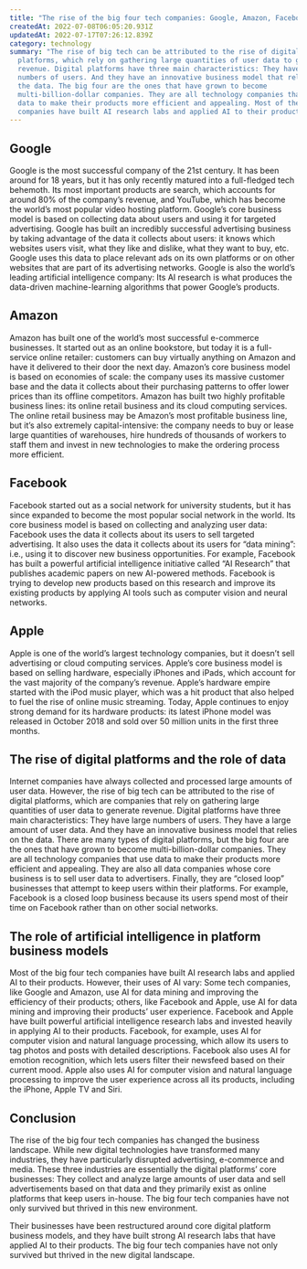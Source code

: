 ```yaml
---
title: "The rise of the big four tech companies: Google, Amazon, Facebook and Apple"
createdAt: 2022-07-08T06:05:20.931Z
updatedAt: 2022-07-17T07:26:12.839Z
category: technology
summary: "The rise of big tech can be attributed to the rise of digital
  platforms, which rely on gathering large quantities of user data to generate
  revenue. Digital platforms have three main characteristics: They have large
  numbers of users. And they have an innovative business model that relies on
  the data. The big four are the ones that have grown to become
  multi-billion-dollar companies. They are all technology companies that use
  data to make their products more efficient and appealing. Most of the big tech
  companies have built AI research labs and applied AI to their products."
---
```


## Google

Google is the most successful company of the 21st century. It has been around for 18 years, but it has only recently matured into a full-fledged tech behemoth. Its most important products are search, which accounts for around 80% of the company’s revenue, and YouTube, which has become the world’s most popular video hosting platform. Google’s core business model is based on collecting data about users and using it for targeted advertising. Google has built an incredibly successful advertising business by taking advantage of the data it collects about users: it knows which websites users visit, what they like and dislike, what they want to buy, etc. Google uses this data to place relevant ads on its own platforms or on other websites that are part of its advertising networks. Google is also the world’s leading artificial intelligence company: Its AI research is what produces the data-driven machine-learning algorithms that power Google’s products.

## Amazon

Amazon has built one of the world’s most successful e-commerce businesses. It started out as an online bookstore, but today it is a full-service online retailer: customers can buy virtually anything on Amazon and have it delivered to their door the next day. Amazon’s core business model is based on economies of scale: the company uses its massive customer base and the data it collects about their purchasing patterns to offer lower prices than its offline competitors. Amazon has built two highly profitable business lines: its online retail business and its cloud computing services. The online retail business may be Amazon’s most profitable business line, but it’s also extremely capital-intensive: the company needs to buy or lease large quantities of warehouses, hire hundreds of thousands of workers to staff them and invest in new technologies to make the ordering process more efficient.

## Facebook

Facebook started out as a social network for university students, but it has since expanded to become the most popular social network in the world. Its core business model is based on collecting and analyzing user data: Facebook uses the data it collects about its users to sell targeted advertising. It also uses the data it collects about its users for “data mining”: i.e., using it to discover new business opportunities. For example, Facebook has built a powerful artificial intelligence initiative called “AI Research” that publishes academic papers on new AI-powered methods. Facebook is trying to develop new products based on this research and improve its existing products by applying AI tools such as computer vision and neural networks.

## Apple

Apple is one of the world’s largest technology companies, but it doesn’t sell advertising or cloud computing services. Apple’s core business model is based on selling hardware, especially iPhones and iPads, which account for the vast majority of the company’s revenue. Apple’s hardware empire started with the iPod music player, which was a hit product that also helped to fuel the rise of online music streaming. Today, Apple continues to enjoy strong demand for its hardware products: its latest iPhone model was released in October 2018 and sold over 50 million units in the first three months.

## The rise of digital platforms and the role of data

Internet companies have always collected and processed large amounts of user data. However, the rise of big tech can be attributed to the rise of digital platforms, which are companies that rely on gathering large quantities of user data to generate revenue. Digital platforms have three main characteristics: They have large numbers of users.  They have a large amount of user data. And they have an innovative business model that relies on the data. There are many types of digital platforms, but the big four are the ones that have grown to become multi-billion-dollar companies. They are all technology companies that use data to make their products more efficient and appealing. They are also all data companies whose core business is to sell user data to advertisers. Finally, they are “closed loop” businesses that attempt to keep users within their platforms. For example, Facebook is a closed loop business because its users spend most of their time on Facebook rather than on other social networks.

## The role of artificial intelligence in platform business models

Most of the big four tech companies have built AI research labs and applied AI to their products. However, their uses of AI vary: Some tech companies, like Google and Amazon, use AI for data mining and improving the efficiency of their products; others, like Facebook and Apple, use AI for data mining and improving their products’ user experience. Facebook and Apple have built powerful artificial intelligence research labs and invested heavily in applying AI to their products. Facebook, for example, uses AI for computer vision and natural language processing, which allow its users to tag photos and posts with detailed descriptions. Facebook also uses AI for emotion recognition, which lets users filter their newsfeed based on their current mood. Apple also uses AI for computer vision and natural language processing to improve the user experience across all its products, including the iPhone, Apple TV and Siri.

## Conclusion

The rise of the big four tech companies has changed the business landscape. While new digital technologies have transformed many industries, they have particularly disrupted advertising, e-commerce and media. These three industries are essentially the digital platforms’ core businesses: They collect and analyze large amounts of user data and sell advertisements based on that data and they primarily exist as online platforms that keep users in-house. The big four tech companies have not only survived but thrived in this new environment.

Their businesses have been restructured around core digital platform business models, and they have built strong AI research labs that have applied AI to their products. The big four tech companies have not only survived but thrived in the new digital landscape.

